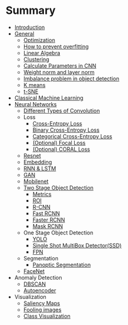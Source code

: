 # Summary

- [Introduction](README.md)
- [General](docs/General.md)
  - [Optimization](docs/General/Optimization.md)
  - [How to prevent overfitting](docs/General/How_to_prevent_overfitting.md)
  - [Linear Algebra](docs/General/Linear_algebra.md)
  - [Clustering](docs/General/Clustering.md)
  - [Calculate Parameters in CNN](docs/General/Calculate_Parameters_In_CNN.md)
  - [Weight norm and layer norm](docs/General/Weight_norm_and_layer_norm.md)
  - [Imbalance problem in object detection](docs/General/Imbalance_problem_in_object_detection.md)
  - [K means](docs/General/Kmeans.md)
  - [t-SNE](docs/General/t-SNE.md)
- [Classical Machine Learning](docs/Classical_Machine_learning.md)
- [Neural Networks](docs/Neural_Networks.md)
  - [Different Types of Convolution](docs/Neural_Networks/Different_types_of_Convolution.md)
  - Loss
    - [Cross-Entropy Loss](docs/Neural_Networks/Loss/Cross_Entropy_Loss.md)
    - [Binary Cross-Entropy Loss](docs/Neural_Networks/Loss/Binary_Cross_Entropy_Loss.md)
    - [Categorical Cross-Entropy Loss](docs/Neural_Networks/Loss/Categorical_Cross_Entropy_loss.md)
    - [(Optional) Focal Loss](docs/Neural_Networks/Loss/Focal_Loss.md)
    - [(Optional) CORAL Loss](docs/Neural_Networks/Loss/CORAL_Loss.md)
  - [Resnet](docs/Neural_Networks/Resnet.md)
  - [Embedding](docs/Neural_Networks/Embedding.md)
  - [RNN & LSTM](docs/Neural_Networks/RNN_LSTM.md)
  - [GAN](docs/Neural_Networks/GAN.md)
  - [Mobilenet](docs/Neural_Networks/Mobilenet.md)
  - [Two Stage Object Detection](docs/Neural_Networks/Two_Stage_Object_Detection/TwoStageDetector.md)
    - [Metrics](docs/Neural_Networks/Two_Stage_Object_Detection/Metrics.md)
    - [ROI](docs/Neural_Networks/Two_Stage_Object_Detection/ROI.md)
    - [R-CNN](docs/Neural_Networks/Two_Stage_Object_Detection/R-CNN.md)
    - [Fast RCNN](docs/Neural_Networks/Two_Stage_Object_Detection/Fast-RCNN.md)
    - [Faster RCNN](docs/Neural_Networks/Two_Stage_Object_Detection/Faster-RCNN.md)
    - [Mask RCNN](docs/Neural_Networks/Two_Stage_Object_Detection/Mask-RCNN.md)
  - One Stage Object Detection
    - [YOLO](docs/Neural_Networks/One_Stage_Object_Detection/YOLO.md)
    - [Single Shot MultiBox Detector(SSD)](docs/Neural_Networks/One_Stage_Object_Detection/SSD.md)
    - [FPN](docs/Neural_Networks/Two_Stage_Object_Detection/FPN.md)
  - Segmentation
    - [Panoptic Segmentation](docs/Neural_Networks/Segmentation/Panoptic.md)
  - [FaceNet](docs/Neural_Networks/FaceNet.md)
- Anomaly Detection
  - [DBSCAN](docs/Anomaly/dbscan.md)
  - [Autoencoder](docs/Anomaly/autoencoder_anomaly.md)
- Visualization
  - [Saliency Maps](docs/Visualization/Saliency_Maps.md)
  - [Fooling images](docs/Visualization/Fooling_Images.md)
  - [Class Visualization](docs/Visualization/Class_Visualization.md)
